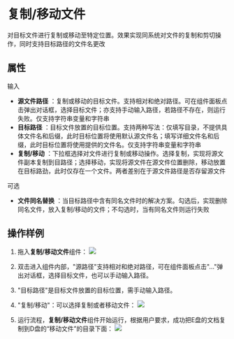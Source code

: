 # 复制/移动文件

对目标文件进行复制或移动至特定位置。效果实现同系统对文件的复制和剪切操作，同时支持目标路径的文件名更改

## 属性

输入

- **源文件路径** ：复制或移动的目标文件。支持相对和绝对路径。可在组件面板点击弹出对话框，选择目标文件；亦支持手动输入路径，若路径不存在，则运行失败。仅支持字符串变量和字符串
- **目标路径** ：目标文件放置的目标位置。支持两种写法：仅填写目录，不提供具体文件名和后缀，此时目标位置将使用默认源文件名；填写详细文件名和后缀，此时目标位置将使用提供的文件名。仅支持字符串变量和字符串
- **复制/移动** ：下拉框选择对文件进行复制或移动操作。选择复制，实现将源文件副本复制到目路径；选择移动，实现将源文件在源文件位置删除，移动放置在目标路劲，此时仅存在一个文件。两者差别在于源文件路径是否存留源文件

可选

- **文件同名替换** ：当目标路径中含有同名文件时的解决方案。勾选后，实现删除同名文件，放入复制/移动的文件；不勾选时，当有同名文件则运行失败

## 操作样例
1. 拖入**复制/移动文件**组件：
![](https://docimages.blob.core.chinacloudapi.cn/images/Activities/moveFile-1.png)

2. 双击进入组件内部，"源路径"支持相对和绝对路径，可在组件面板点击"..."弹出对话框，选择目标文件，也可以手动输入路径。

3. "目标路径"是目标文件放置的目标位置，需手动输入路径。

4. "复制/移动"：可以选择复制或者移动文件：
![](https://docimages.blob.core.chinacloudapi.cn/images/Activities/moveFile-2.png)

5. 运行流程，**复制/移动文件**组件开始运行，根据用户要求，成功把E盘的文档复制到D盘的“移动文件”的目录下面：
![](https://docimages.blob.core.chinacloudapi.cn/images/Activities/moveFile-3.png)

